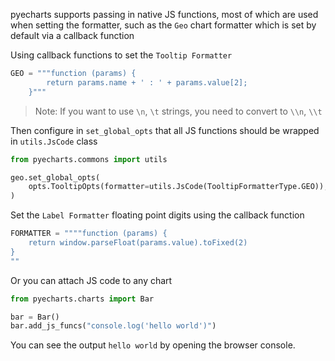 pyecharts supports passing in native JS functions, most of which are used when setting the formatter, such as the `Geo` chart formatter which is set by default via a callback function

Using callback functions to set the `Tooltip Formatter`

```python
GEO = """function (params) {
        return params.name + ' : ' + params.value[2];
    }"""
```

> Note: If you want to use `\n`, `\t` strings, you need to convert to `\\n`, `\\t`

Then configure in `set_global_opts` that all JS functions should be wrapped in `utils.JsCode` class

```python
from pyecharts.commons import utils

geo.set_global_opts(
    opts.TooltipOpts(formatter=utils.JsCode(TooltipFormatterType.GEO)),
)
```

Set the `Label Formatter` floating point digits using the callback function

```python
FORMATTER = """"function (params) {
    return window.parseFloat(params.value).toFixed(2)
}
""
```

Or you can attach JS code to any chart

```python
from pyecharts.charts import Bar

bar = Bar()
bar.add_js_funcs("console.log('hello world')")
```

You can see the output ``hello world`` by opening the browser console.
